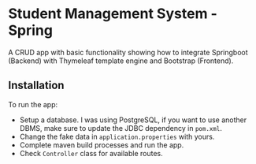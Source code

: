 # Student Management System - Spring

A CRUD app with basic functionality showing how to integrate Springboot (Backend) with Thymeleaf template engine and Bootstrap (Frontend).

## Installation

To run the app:
- Setup a database. I was using PostgreSQL, if you want to use another DBMS, make sure to update the JDBC dependency in `pom.xml`.
- Change the fake data in `application.properties` with yours.
- Complete maven build processes and run the app.
- Check `Controller` class for available routes.